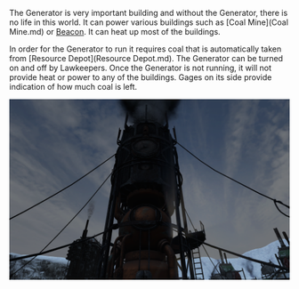 The Generator is very important building and without the Generator, there is no life in this world. It can power various buildings such as [Coal Mine](Coal Mine.md) or [Beacon](beacon.md). It can heat up most of the buildings. 

In order for the Generator to run it requires coal that is automatically taken from [Resource Depot](Resource Depot.md). The Generator can be turned on and off by Lawkeepers. Once the Generator is not running, it will not provide heat or power to any of the buildings. Gages on its side provide indication of how much coal is left.

![](../assets/images/generator.png)